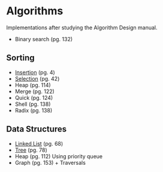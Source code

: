 # Algorithms

Implementations after studying the Algorithm Design manual.

- Binary search (pg. 132)

## Sorting

- [Insertion](./sorting/insertion.go) (pg. 4)
- [Selection](./sorting/selection.go) (pg. 42)
- Heap (pg. 114)
- Merge (pg. 122)
- Quick (pg. 124)
- Shell (pg. 138)
- Radix (pg. 138)

## Data Structures

- [Linked List](./data_structures/linkedlist.go) (pg. 68)
- [Tree](./data_structures/tree.go) (pg. 78)
- Heap (pg. 112) Using priority queue
- Graph (pg. 153) + Traversals
